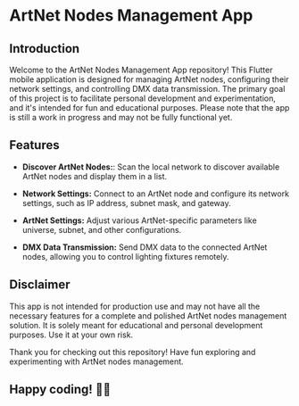 # ArtNet Nodes Management App

## Introduction
Welcome to the ArtNet Nodes Management App repository! This Flutter mobile application is designed for managing ArtNet nodes, configuring their network settings, and controlling DMX data transmission. The primary goal of this project is to facilitate personal development and experimentation, and it's intended for fun and educational purposes. Please note that the app is still a work in progress and may not be fully functional yet.

## Features
- **Discover ArtNet Nodes:**: Scan the local network to discover available ArtNet nodes and display them in a list.

- **Network Settings:** Connect to an ArtNet node and configure its network settings, such as IP address, subnet mask, and gateway.

- **ArtNet Settings:** Adjust various ArtNet-specific parameters like universe, subnet, and other configurations.

- **DMX Data Transmission:** Send DMX data to the connected ArtNet nodes, allowing you to control lighting fixtures remotely.

## Disclaimer
This app is not intended for production use and may not have all the necessary features for a complete and polished ArtNet nodes management solution. It is solely meant for educational and personal development purposes. Use it at your own risk.


Thank you for checking out this repository! Have fun exploring and experimenting with ArtNet nodes management. 
## Happy coding! 👨‍💻
